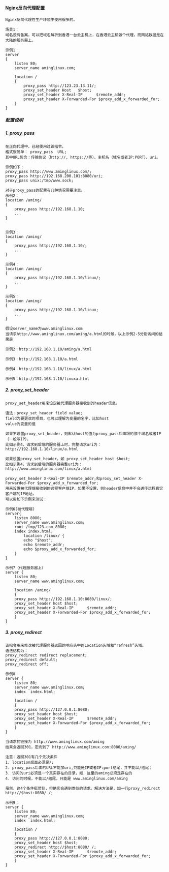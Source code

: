 #### Nginx反向代理配置


	Nginx反向代理在生产环境中使用很多的。
	
	场景1：
	域名没有备案，可以把域名解析到香港一台云主机上，在香港云主机做个代理，而网站数据是在大陆的服务器上。
	
	示例1：
	server 
	{
	    listen 80;
	    server_name aminglinux.com;
	    
	    location /
	    {
	        proxy_pass http://123.23.13.11/;
	        proxy_set_header Host   $host;
	        proxy_set_header X-Real-IP      $remote_addr;
	        proxy_set_header X-Forwarded-For $proxy_add_x_forwarded_for;
	    }
	}

#####    配置说明
#####    1. proxy_pass

    在正向代理中，已经使用过该指令。
    格式很简单： proxy_pass  URL;
    其中URL包含：传输协议（http://, https://等）、主机名（域名或者IP:PORT）、uri。

    示例如下：
    proxy_pass http://www.aminglinux.com/;
    proxy_pass http://192.168.200.101:8080/uri;
    proxy_pass unix:/tmp/www.sock;
    
    对于proxy_pass的配置有几种情况需要注意。
    示例2：
    location /aming/
    {
        proxy_pass http://192.168.1.10;
        ...
    }
    
    
    示例3：
    location /aming/
    {
        proxy_pass http://192.168.1.10/;
        ...
    }
    
    示例4：
    location /aming/
    {
        proxy_pass http://192.168.1.10/linux/;
        ...
    }
    
    示例5：
    location /aming/
    {
        proxy_pass http://192.168.1.10/linux;
        ...
    }
    
    假设server_name为www.aminglinux.com
    当请求http://www.aminglinux.com/aming/a.html的时候，以上示例2-5分别访问的结果是
    
    示例2：http://192.168.1.10/aming/a.html
    
    示例3：http://192.168.1.10/a.html
    
    示例4：http://192.168.1.10/linux/a.html
    
    示例5：http://192.168.1.10/linuxa.html
    

#####    2. proxy_set_header
```
proxy_set_header用来设定被代理服务器接收到的header信息。

语法：proxy_set_header field value;
field为要更改的项目，也可以理解为变量的名字，比如host
value为变量的值

如果不设置proxy_set_header，则默认host的值为proxy_pass后面跟的那个域名或者IP（一般写IP），
比如示例4，请求到后端的服务器上时，完整请求uri为：http://192.168.1.10/linux/a.html

如果设置proxy_set_header，如 proxy_set_header host $host;
比如示例4，请求到后端的服务器完整uri为：http://www.aminglinux.com/linux/a.html

proxy_set_header X-Real-IP $remote_addr;和proxy_set_header X-Forwarded-For $proxy_add_x_forwarded_for;
用来设置被代理端接收到的远程客户端IP，如果不设置，则header信息中并不会透传远程真实客户端的IP地址。
可以用如下示例来测试：

示例6(被代理端)
server{
	listen 8080;
	server_name www.aminglinux.com;
	root /tmp/123.com_8080;
	index index.html;
        location /linux/ {
	    echo "$host";
	    echo $remote_addr;
	    echo $proxy_add_x_forwarded_for;
	}
}

示例7（代理服务器上）
server {
    listen 80;
    server_name www.aminglinux.com;

    location /aming/
    {
	proxy_pass http://192.168.1.10:8080/linux/;
	proxy_set_header host $host;
	proxy_set_header X-Real-IP      $remote_addr;
    proxy_set_header X-Forwarded-For $proxy_add_x_forwarded_for;
    }
}

```
#####    3. proxy_redirect
```
该指令用来修改被代理服务器返回的响应头中的Location头域和“refresh”头域。
语法结构为：
proxy_redirect redirect replacement;
proxy_redirect default;
proxy_redirect off;

示例8：
server {
    listen 80;
    server_name www.aminglinux.com;
    index  index.html;

    location /
    {
	proxy_pass http://127.0.0.1:8080;
	proxy_set_header host $host;
	proxy_set_header X-Real-IP      $remote_addr;
    proxy_set_header X-Forwarded-For $proxy_add_x_forwarded_for;
    }
}

当请求的链接为 http://www.aminglinux.com/aming
结果会返回301，定向到了 http://www.aminglinux.com:8080/aming/

注意：返回301有几个先决条件
1. location后面必须是/; 
2. proxy_pass后面的URL不能加uri,只能是IP或者IP:port结尾，并不能以/结尾；
3. 访问的uri必须是一个真实存在的目录，如，这里的aming必须是存在的
4. 访问的时候，不能以/结尾，只能是 www.aminglinux.com/aming

虽然，这4个条件挺苛刻，但确实会遇到类似的请求。解决方法是，加一行proxy_redirect http://$host:8080/ /;

示例9：
server {
    listen 80;
    server_name www.aminglinux.com;
    index  index.html;

    location /
    {
	proxy_pass http://127.0.0.1:8080;
	proxy_set_header host $host;
	proxy_redirect http://$host:8080/ /;
	proxy_set_header X-Real-IP      $remote_addr;
    proxy_set_header X-Forwarded-For $proxy_add_x_forwarded_for;
    }
}


```